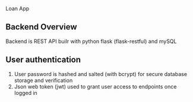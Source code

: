 Loan App

## Backend Overview
Backend is REST API builr with python flask (flask-restful) and mySQL

## User authentication
1. User password is hashed and salted (with bcrypt) for secure database storage and verification
2. Json web token (jwt) used to grant user access to endpoints once logged in